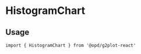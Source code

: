 # HistogramChart

## Usage

```tsx | pure
import { HistogramChart } from '@opd/g2plot-react'
```

<API src="../../src/plots/histogram/index.tsx" />
